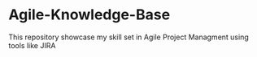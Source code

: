 # Agile-Knowledge-Base
This repository showcase my skill set in Agile Project Managment using tools like JIRA
